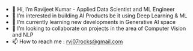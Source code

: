 - 👋 Hi, I’m Ravijeet Kumar  - Applied Data Scientist and ML Engineer 
- 👀 I’m interested in building AI Products be it using Deep Learning & ML 
- 🌱 I’m currently learning new developments in Generative AI space
- 💞️ I’m looking to collaborate on projects in the area of Computer Vision and NLP
- 📫 How to reach me : rvj07rocks@gmail.com

<!---
rvj07ai/rvj07ai is a ✨ special ✨ repository because its `README.md` (this file) appears on your GitHub profile.
You can click the Preview link to take a look at your changes.
--->
